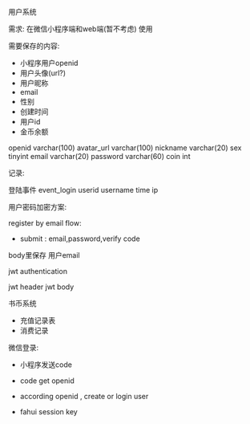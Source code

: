 用户系统

需求: 在微信小程序端和web端(暂不考虑) 使用


需要保存的内容:
- 小程序用户openid
- 用户头像(url?) 
- 用户昵称
- email 
- 性别
- 创建时间
- 用户id
- 金币余额

openid  varchar(100)
avatar_url varchar(100)
nickname  varchar(20)
sex tinyint
email varchar(20)
password varchar(60)
coin int 




记录:

登陆事件 
event_login 
userid  username   time   ip


用户密码加密方案:




register by email flow:

- submit : email,password,verify code

body里保存
用户email

jwt authentication

jwt header
jwt body 

书币系统

- 充值记录表
- 消费记录





微信登录:
- 小程序发送code
- code get openid
- according openid , create or login user

- fahui session key


